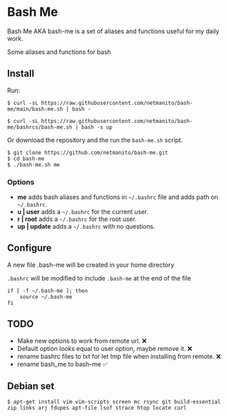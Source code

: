 # Bash Me

Bash Me AKA bash-me is a set of aliases and functions useful for my daily work.

Some aliases and functions for bash



## Install 

Run:
```
$ curl -sL https://raw.githubusercontent.com/netmanito/bash-me/main/bash-me.sh | bash -

$ curl -sL https://raw.githubusercontent.com/netmanito/bash-me/bashrcs/bash-me.sh | bash -s up

```

Or download the repository and the run the `bash-me.sh` script.

```
$ git clone https://github.com/netmanito/bash-me.git
$ cd bash-me
$ ./bash-me.sh me
```

### Options

* **me** adds bash aliases and functions in `~/.bashrc` file and adds path on `~/.bashrc`.
* **u | user** adds a `~/.bashrc` for the current user.
* **r | root** adds a `~/.bashrc` for the root user.
* **up | update** adds a `~/.bashrc` with no questions.
## Configure

A new file .bash-me will be created in your home directory 

`.bashrc` will be modified to include `.bash-me` at the end of the file

```
if [ -f ~/.bash-me ]; then
    source ~/.bash-me
fi
```
## TODO

* Make new options to work from remote url. ❌
* Default option looks equal to user option, maybe remove it. ❌
* rename bashrc files to txt for let tmp file when installing from remote. ❌
* rename bash_me to bash-me ✅

## Debian set

```
$ apt-get install vim vim-scripts screen mc rsync git build-essential zip links arj fdupes apt-file lsof strace htop locate curl
```